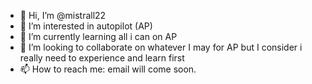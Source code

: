 - 👋 Hi, I’m @mistrall22
- 👀 I’m interested in autopilot (AP)
- 🌱 I’m currently learning all i can on AP
- 💞️ I’m looking to collaborate on whatever I may for AP but I consider i really need to experience and learn first
- 📫 How to reach me: email will come soon.

<!---
mistrall22/mistrall22 is a ✨ special ✨ repository because its `README.md` (this file) appears on your GitHub profile.
You can click the Preview link to take a look at your changes.
--->
